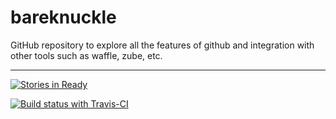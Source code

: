 # bareknuckle
GitHub repository to explore all the features of github and integration with other tools such as waffle, zube, etc.




---

[![Stories in Ready](https://badge.waffle.io/harishkamathuk/bareknuckle.svg?label=ready&title=Ready)](http://waffle.io/harishkamathuk/bareknuckle)

[![Build status with Travis-CI](https://travis-ci.org/harishkamathuk/bareknuckle.svg?branch=master)](https://travis-ci.org/harishkamathuk/bareknuckle)
